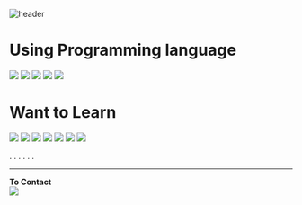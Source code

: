![header](https://capsule-render.vercel.app/api?type=waving&color=DEE2FF&height=300&text=Yuso&fontSize=100&fontAlign=70&fontColor=F2F2F2&desc=Studying%20Student&descAlign=70)

# Using Programming language
<img src="https://img.shields.io/badge/C-F2F2F2?style=flat-square&logo=C&logoColor=A8B9CC"/>  <img src="https://img.shields.io/badge/Java-F2F2F2?style=flat-square&logo=Java&logocolor=007396"/>  <img src="https://img.shields.io/badge/Kotlin-F2F2F2?style=flat-square&logo=Kotlin&logocolor=7F52FF"/>  <img src="https://img.shields.io/badge/Python-F2F2F2?style=flat-square&logo=Python&logocolor=3776AB"/>  <img src="https://img.shields.io/badge/Docker-F2F2F2?style=flat-square&logo=Docker&logocolor=2496ED"/>

# Want to Learn  
<img src="https://img.shields.io/badge/C++-F2F2F2?style=flat-square&logo=C++&logoColor=00599C"/>  <img src="https://img.shields.io/badge/JavaScript-F2F2F2?style=flat-square&logo=JavaScript&logocolor=F7DF1E"/>  <img src="https://img.shields.io/badge/HTML5-F2F2F2?style=flat-square&logo=HTML5&logocolor=E34F26"/>  <img src="https://img.shields.io/badge/CSS3-F2F2F2?style=flat-square&logo=CSS3&logocolor=1572B6"/> <img src="https://img.shields.io/badge/MySQL-F2F2F2?style=flat-square&logo=MySQL&logocolor=4479A1"/> <img src="https://img.shields.io/badge/Swift-F2F2F2?style=flat-square&logo=Swift&logocolor=F05138"/>  <img src="https://img.shields.io/badge/Go-F2F2F2?style=flat-square&logo=Go&logocolor=00ADD8"/>

.
.
.
.
.
.

---
**To Contact**  
<a href=https://www.instagram.com/yu.so._/><img src="https://img.shields.io/badge/Insta-F2F2F2?style=flat-square&logo=Instagram&logoColor=E4405F"/></a>
